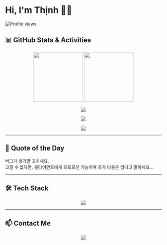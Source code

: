 <h1>Hi, I'm Thịnh 👋👋</h1>

![Profile views](https://komarev.com/ghpvc/?username=bttlove&color=blue)
## 📊 GitHub Stats & Activities
<p align="center">
  <a href="https://github.com/anuraghazra/github-readme-stats">
    <img height="160" src="https://github-readme-stats.vercel.app/api?username=bttlove&show_icons=true&theme=default&count_private=true" />
  </a>
  <a href="https://github.com/anuraghazra/github-readme-stats">
    <img height="160" src="https://github-readme-stats.vercel.app/api/top-langs/?username=bttlove&layout=compact&count_private=true" />
  </a>
</p>
<p align="center">
  <img src="https://github-profile-summary-cards.vercel.app/api/cards/profile-details?username=bttlove&theme=default" />
</p>
<p align="center">
  <img src="https://streak-stats.demolab.com?user=bttlove&theme=default&count_private=true" />
</p>

<p align="center">
  <img src="https://github-profile-trophy.vercel.app/?username=bttlove&theme=flat&count_private=true&margin-w=10" />
</p>

---
## 💬 Quote of the Day
<p align="center">
 <p>버그가 생기면 고치세요.
 </br>
고칠 수 없다면, 클라이언트에게 프로모션 기능이며 추가 비용은 없다고 말하세요...</p>
</p>

---
## 🛠️ Tech Stack
<p align="center">
  <img src="https://skillicons.dev/icons?i=react,dotnet,cs,js,html,css,github,git,vscode" />
</p>

---
## 📫 Contact Me
<p align="center">
  <a href="mailto:thinhbui1907@gmail.com"><img src="https://img.shields.io/badge/Email-D14836?style=for-the-badge&logo=gmail&logoColor=white"/></a>
</p>
